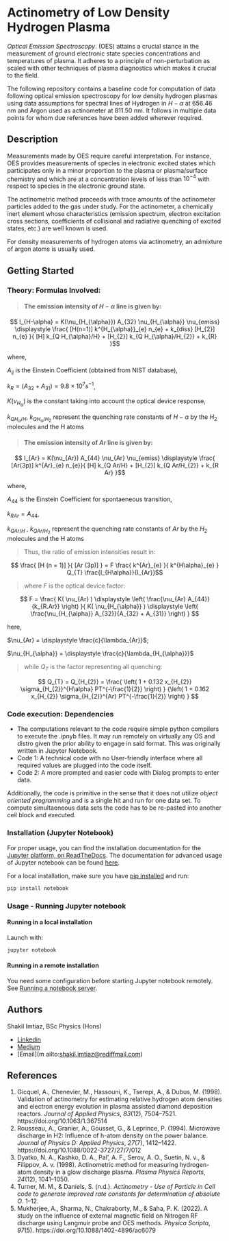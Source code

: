 # Actinometry of Low Density Hydrogen Plasma

*Optical Emission Spectroscopy*. (OES) attains a crucial stance in the measurement of ground electronic state species concentrations and temperatures of plasma. It adheres to a principle of non-perturbation as scaled with other techniques of plasma diagnostics which makes it crucial to the field.

The following repository contains a baseline code for computation of data following optical emission spectroscopy for low density hydrogen plasmas using data assumptions for spectral lines of Hydrogen in $H-\alpha$ at $656.46$ nm and Argon used as actinometer at $811.50$ nm. It follows in multiple data points for whom due references have been added wherever required.

## Description

Measurements made by OES require careful interpretation. For instance, OES provides measurements of species in electronic excited states which participates only in a minor proportion to the plasma or plasma/surface chemistry and which are at a concentration levels of less than $10^{-4}$ with respect to species in the electronic ground state.

The actinometric method proceeds with trace amounts of the actinometer particles added to the gas under study. For the actinometer, a chemically inert element whose characteristics (emission spectrum, electron excitation cross sections, coefficients of collisional and radiative quenching of excited states, etc.) are well known is used.

For density measurements of hydrogen atoms via actinometry, an admixture of argon atoms is usually used.

## Getting Started

### Theory: Formulas Involved:

> #### The emission intensity of $H-\alpha$ line is given by:

$$ I_{H-\alpha} = K(\nu_{H_{\alpha}}) A_{32} \nu_{H_{\alpha}} \nu_{emiss} \displaystyle \frac{ [H(n=1)] k^{H_{\alpha}}_{e} n_{e} + k_{diss} [H_{2}] n_{e} }{ [H] k_{Q H_{\alpha}/H} + [H_{2}] k_{Q H_{\alpha}/H_{2}} + k_{R} }$$

where,

$A_{ij}$ is the Einstein Coefficient (obtained from NIST database),

$k_{R} = (A_{32} + A_{31}) = 9.8 \times 10^{7} s^{-1}$,

$K(\nu_{H_{\alpha}})$ is the constant taking into account the optical device response,

$k_{Q H_{\alpha}/H}$, $k_{Q H_{\alpha}/H_{2}}$ represent the quenching rate constants of $H-\alpha$ by the $H_{2}$ molecules and the H atoms

> #### The emission intensity of $Ar$ line is given by:

$$ I_{Ar} = K(\nu_{Ar}) A_{44} \nu_{Ar} \nu_{emiss} \displaystyle \frac{ [Ar(3p)] k^{Ar}_{e} n_{e}}{ [H] k_{Q Ar/H} + [H_{2}] k_{Q Ar/H_{2}} + k_{R Ar} }$$

where,

$A_{44}$ is the Einstein Coefficient for spontaeneous transition,

$k_{R Ar} = A_{44}$,

$k_{Q Ar/H}$ , $k_{Q Ar/H_{2}}$ represent the quenching rate constants of $Ar$ by the $H_{2}$ molecules and the H atoms

> Thus, the ratio of emission intensities result in:

$$ \frac{ [H (n = 1)] }{ [Ar (3p)] } = F \frac{ k^{Ar}_{e} }{ k^{H\alpha}_{e} } Q_{T} \frac{I_{H\alpha}}{I_{Ar}}$$

> where $F$ is the optical device factor:

$$ F = \frac{ K( \nu_{Ar} ) \displaystyle \left( \frac{\nu_{Ar} A_{44}}{k_{R.Ar}} \right) }{ K( \nu_{H_{\alpha}} ) \displaystyle \left( \frac{\nu_{H_{\alpha}} A_{32}}{A_{32} + A_{31}} \right) } $$

here,

$\nu_{Ar} = \displaystyle \frac{c}{\lambda_{Ar}}$;

$\nu_{H_{\alpha}} = \displaystyle \frac{c}{\lambda_{H_{\alpha}}}$

> while $Q_{T}$ is the factor representing all quenching:

$$ Q_{T} = Q_{H_{2}} = \frac{ \left( 1 + 0.132 x_{H_{2}} \sigma_{H_{2}}^{H\alpha} PT^{-\frac{1}{2}} \right) } {\left( 1 + 0.162 x_{H_{2}} \sigma_{H_{2}}^{Ar} PT^{-\frac{1}{2}} \right) } $$

### Code execution: Dependencies

* The computations relevant to the code require simple python compilers to execute the .ipnyb files. It may run remotely on virtually any OS and distro given the prior ability to engage in said format. This was originally written in Jupyter Notebook.
* Code 1: A technical code with no User-friendly interface where all required values are plugged into the code itself.
* Code 2: A more prompted and easier code with Dialog prompts to enter data.
     
Additionally, the code is primitive in the sense that it does not utilize *object oriented programming* and is a single hit and run for one data set. To compute simultaeneous data sets the code has to be re-pasted into another cell block and executed.

### Installation (Jupyter Notebook)

For proper usage, you can find the installation documentation for the [Jupyter platform, on ReadTheDocs](https://jupyter.readthedocs.io/en/latest/install.html). The documentation for advanced usage of Jupyter notebook can be found [here](https://jupyter-notebook.readthedocs.io/en/latest/).

For a local installation, make sure you have
[pip installed](https://pip.readthedocs.io/en/stable/installing/) and run:

```bash
pip install notebook
```

### Usage - Running Jupyter notebook

#### Running in a local installation

Launch with:

```bash
jupyter notebook
```

#### Running in a remote installation

You need some configuration before starting Jupyter notebook remotely. See [Running a notebook server](https://jupyter-notebook.readthedocs.io/en/stable/public_server.html).


## Authors

Shakil Imtiaz, BSc Physics (Hons)

* [Linkedin](https://www.linkedin.com/in/shakilimtiaz/)
* [Medium](https://medium.com/@shakilimtiaz)
* [Email](m ailto:shakil.imtiaz@rediffmail.com)

## References

1. <div class="csl-entry">Gicquel, A., Chenevier, M., Hassouni, K., Tserepi, A., &#38; Dubus, M. (1998). Validation of actinometry for estimating relative hydrogen atom densities and electron energy evolution in plasma assisted diamond deposition reactors. <i>Journal of Applied Physics</i>, <i>83</i>(12), 7504–7521. https://doi.org/10.1063/1.367514</div>
2. <div class="csl-entry">Rousseau, A., Granier, A., Gousset, G., &#38; Leprince, P. (1994). Microwave discharge in H2: Influence of h-atom density on the power balance. <i>Journal of Physics D: Applied Physics</i>, <i>27</i>(7), 1412–1422. https://doi.org/10.1088/0022-3727/27/7/012</div>
3. <div class="csl-entry">Dyatko, N. A., Kashko, D. A., Pal’, A. F., Serov, A. O., Suetin, N. v., &#38; Filippov, A. v. (1998). Actinometric method for measuring hydrogen-atom density in a glow discharge plasma. <i>Plasma Physics Reports</i>, <i>24</i>(12), 1041–1050.</div>
4. <div class="csl-entry">Turner, M. M., &#38; Daniels, S. (n.d.). <i>Actinometry - Use of Particle in Cell code to generate improved rate constants for determination of absolute O</i>. 1–12.</div>
5. <div class="csl-entry">Mukherjee, A., Sharma, N., Chakraborty, M., &#38; Saha, P. K. (2022). A study on the influence of external magnetic field on Nitrogen RF discharge using Langmuir probe and OES methods. <i>Physica Scripta</i>, <i>97</i>(5). https://doi.org/10.1088/1402-4896/ac6079</div>
